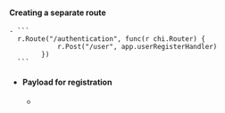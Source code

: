 #### Creating a separate route
	- ```
	  r.Route("/authentication", func(r chi.Router) {
	  			r.Post("/user", app.userRegisterHandler)
	  		})
	  ```
- #### Payload for registration
	-